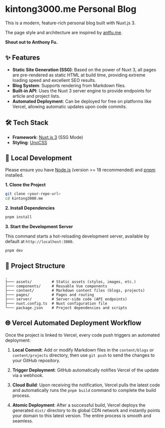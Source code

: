 # kintong3000.me Personal Blog

This is a modern, feature-rich personal blog built with Nuxt.js 3.

The page style and architecture are inspired by [antfu.me](https://github.com/antfu/antfu.me).

**Shout out to Anthony Fu.**

## ✨ Features

-   **Static Site Generation (SSG)**: Based on the power of Nuxt 3, all pages are pre-rendered as static HTML at build time, providing extreme loading speed and excellent SEO results.  
-   **Blog System**: Supports rendering from Markdown files.
-   **Built-in API**: Uses the Nuxt 3 server engine to provide endpoints for article and project lists.
-   **Automated Deployment**: Can be deployed for free on platforms like Vercel, allowing automatic updates upon code commits.

## 🛠️ Tech Stack

-   **Framework**: [Nuxt.js 3](https://nuxt.com/) (SSG Mode)
-   **Styling**: [UnoCSS](https://unocss.dev/)

## 🚀 Local Development

Please ensure you have [Node.js](https://nodejs.org/) (version >= 18 recommended) and [pnpm](https://pnpm.io/installation) installed.

**1. Clone the Project**

```bash
git clone <your-repo-url>
cd kintong3000.me
```

**2. Install Dependencies**

```bash
pnpm install
```

**3. Start the Development Server**

This command starts a hot-reloading development server, available by default at `http://localhost:3000`.

```bash
pnpm dev
```

## 📁 Project Structure

```
.
├─── assets/         # Static assets (styles, images, etc.)
├─── components/     # Reusable Vue components
├─── content/        # Markdown content files (blogs, projects)
├─── pages/          # Pages and routing
├─── server/         # Server-side code (API endpoints)
├─── nuxt.config.ts  # Nuxt configuration file
└─── package.json    # Project dependencies and scripts
```

## 🌐 Vercel Automated Deployment Workflow
Once the project is linked to Vercel, every code push triggers an automated deployment:

1.  **Local Commit**: Add or modify Markdown files in the `content/blogs` or `content/projects` directory, then use `git push` to send the changes to your GitHub repository.

2.  **Trigger Deployment**: GitHub automatically notifies Vercel of the update via a webhook.

3.  **Cloud Build**: Upon receiving the notification, Vercel pulls the latest code and automatically runs the `pnpm build` command to complete the build process.

4.  **Atomic Deployment**: After a successful build, Vercel deploys the generated `dist/` directory to its global CDN network and instantly points your domain to this latest version. The entire process is smooth and seamless.
